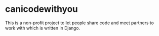 # canicodewithyou

This is a non-profit project to let people share code and meet partners to work with which is written in Django.
